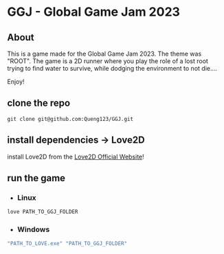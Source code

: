 # GGJ - Global Game Jam 2023

## About
This is a game made for the Global Game Jam 2023. The theme was "ROOT".
The game is a 2D runner where you play the role of a lost root trying to find water to survive, while dodging the environment to not die....

Enjoy!

## clone the repo
```
git clone git@github.com:Queng123/GGJ.git
```

## install dependencies -> Love2D

install Love2D from the [Love2D Official Website](https://love2d.org/)!

## run the game
* ### Linux
```bash
love PATH_TO_GGJ_FOLDER
```
* ### Windows
```powershell
"PATH_TO_LOVE.exe" "PATH_TO_GGJ_FOLDER"
```